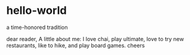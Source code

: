 # hello-world
a time-honored tradition

dear reader, 
A little about me: 
I love chai, play ultimate, love to try new restaurants, like to hike, and play board games.
cheers
